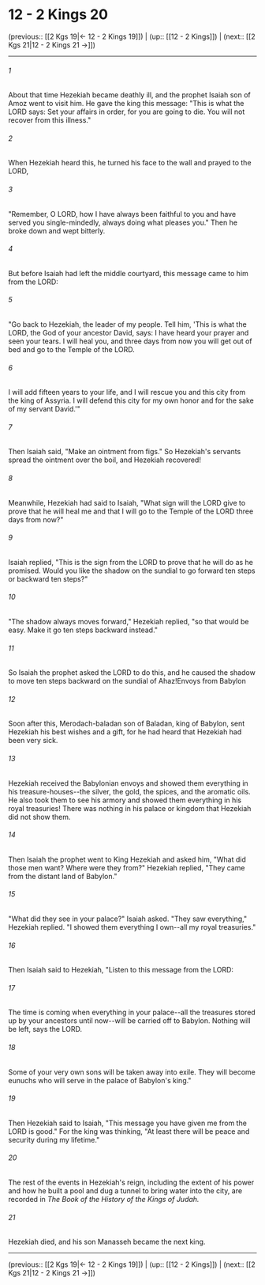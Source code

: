 # 12 - 2 Kings 20

(previous:: [[2 Kgs 19|← 12 - 2 Kings 19]]) | (up:: [[12 - 2 Kings]]) | (next:: [[2 Kgs 21|12 - 2 Kings 21 →]])

***


###### 1 
About that time Hezekiah became deathly ill, and the prophet Isaiah son of Amoz went to visit him. He gave the king this message: "This is what the LORD says: Set your affairs in order, for you are going to die. You will not recover from this illness." 

###### 2 
When Hezekiah heard this, he turned his face to the wall and prayed to the LORD, 

###### 3 
"Remember, O LORD, how I have always been faithful to you and have served you single-mindedly, always doing what pleases you." Then he broke down and wept bitterly. 

###### 4 
But before Isaiah had left the middle courtyard, this message came to him from the LORD: 

###### 5 
"Go back to Hezekiah, the leader of my people. Tell him, 'This is what the LORD, the God of your ancestor David, says: I have heard your prayer and seen your tears. I will heal you, and three days from now you will get out of bed and go to the Temple of the LORD. 

###### 6 
I will add fifteen years to your life, and I will rescue you and this city from the king of Assyria. I will defend this city for my own honor and for the sake of my servant David.'" 

###### 7 
Then Isaiah said, "Make an ointment from figs." So Hezekiah's servants spread the ointment over the boil, and Hezekiah recovered! 

###### 8 
Meanwhile, Hezekiah had said to Isaiah, "What sign will the LORD give to prove that he will heal me and that I will go to the Temple of the LORD three days from now?" 

###### 9 
Isaiah replied, "This is the sign from the LORD to prove that he will do as he promised. Would you like the shadow on the sundial to go forward ten steps or backward ten steps?" 

###### 10 
"The shadow always moves forward," Hezekiah replied, "so that would be easy. Make it go ten steps backward instead." 

###### 11 
So Isaiah the prophet asked the LORD to do this, and he caused the shadow to move ten steps backward on the sundial of Ahaz!Envoys from Babylon 

###### 12 
Soon after this, Merodach-baladan son of Baladan, king of Babylon, sent Hezekiah his best wishes and a gift, for he had heard that Hezekiah had been very sick. 

###### 13 
Hezekiah received the Babylonian envoys and showed them everything in his treasure-houses--the silver, the gold, the spices, and the aromatic oils. He also took them to see his armory and showed them everything in his royal treasuries! There was nothing in his palace or kingdom that Hezekiah did not show them. 

###### 14 
Then Isaiah the prophet went to King Hezekiah and asked him, "What did those men want? Where were they from?" Hezekiah replied, "They came from the distant land of Babylon." 

###### 15 
"What did they see in your palace?" Isaiah asked. "They saw everything," Hezekiah replied. "I showed them everything I own--all my royal treasuries." 

###### 16 
Then Isaiah said to Hezekiah, "Listen to this message from the LORD: 

###### 17 
The time is coming when everything in your palace--all the treasures stored up by your ancestors until now--will be carried off to Babylon. Nothing will be left, says the LORD. 

###### 18 
Some of your very own sons will be taken away into exile. They will become eunuchs who will serve in the palace of Babylon's king." 

###### 19 
Then Hezekiah said to Isaiah, "This message you have given me from the LORD is good." For the king was thinking, "At least there will be peace and security during my lifetime." 

###### 20 
The rest of the events in Hezekiah's reign, including the extent of his power and how he built a pool and dug a tunnel to bring water into the city, are recorded in _The Book of the History of the Kings of Judah._ 

###### 21 
Hezekiah died, and his son Manasseh became the next king.

***

(previous:: [[2 Kgs 19|← 12 - 2 Kings 19]]) | (up:: [[12 - 2 Kings]]) | (next:: [[2 Kgs 21|12 - 2 Kings 21 →]])
